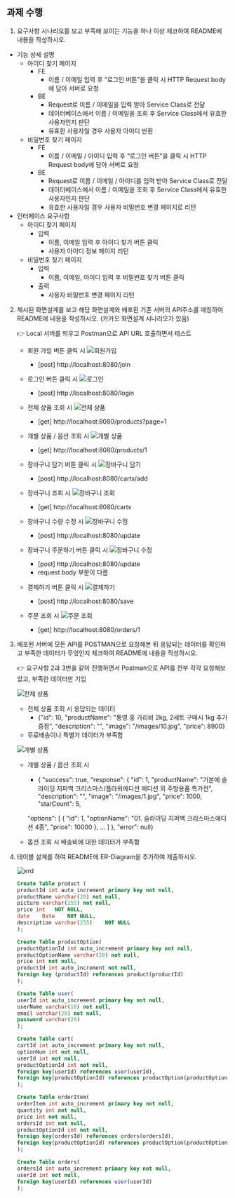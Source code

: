 ## **과제 수행**


1. 요구사항 시나리오를 보고 부족해 보이는 기능을 하나 이상 체크하여 README에 내용을 작성하시오.
- 기능 상세 설명
    - 아이디 찾기 페이지
        - FE
            - 이름 / 이메일 입력 후 “로그인 버튼”을 클릭 시 HTTP Request body에 담아 서버로 요청
        - BE
            - Request로 이름 / 이메일을 입력 받아 Service Class로 전달
            - 데이터베이스에서 이름 / 이메일을 조회 후 Service Class에서 유효한 사용자인지 판단
            - 유효한 사용자일 경우 사용자 아이디 반환
    - 비밀번호 찾기 페이지
        - FE
            - 이름 / 이메일 / 아이디 입력 후 “로그인 버튼”을 클릭 시 HTTP Request body에 담아 서버로 요청
        - BE
            - Request로 이름 / 이메일 / 아이디를 입력 받아 Service Class로 전달
            - 데이터베이스에서 이름 / 이메일을 조회 후 Service Class에서 유효한 사용자인지 판단
            - 유효한 사용자일 경우 사용자 비밀번호 변경 페이지로 리턴
- 인터페이스 요구사항
    - 아이디 찾기 페이지
        - 입력
            - 이름, 이메일 입력 후 아이디 찾기 버튼 클릭
            - 사용자 아이디 정보 페이지 리턴
    - 비밀번호 찾기 페이지
        - 입력
            - 이름, 이메일, 아이디 입력 후 비밀번호 찾기 버튼 클릭
        - 출력
            - 사용자 비밀번호 변경 페이지 리턴



2. 제시된 화면설계를 보고 해당 화면설계와 배포된 기존 서버의 API주소를 매칭하여 README에 내용을 작성하시오. (카카오 화면설계 시나리오가 있음)

    👉 Local 서버를 띄우고 Postman으로 API URL 호출하면서 테스트

    
    * 회원 가입 버튼 클릭 시
    ![회원가입](https://github.com/boseungk/TIL/assets/95980754/d6b90d51-7580-4800-9694-5244455fb677)
      * [post] http://localhost:8080/join
    

    * 로그인 버튼 클릭 시
    ![로그인](https://github.com/boseungk/TIL/assets/95980754/e86b71f8-2a81-4583-be1a-b0d5d681aec5)
      * [post] http://localhost:8080/login

    
    * 전체 상품 조회 시
    ![전체 상품](https://github.com/boseungk/TIL/assets/95980754/58420baa-7a07-4e78-b12a-5163162fc6be)
      * [get] http://localhost:8080/products?page=1

    
    * 개별 상품 / 옵션 조회 시
    ![개별 상품](https://github.com/boseungk/TIL/assets/95980754/16d690cf-55f9-47c8-88be-037147edb81f)
      * [get] http://localhost:8080/products/1
  
    
    * 장바구니 담기 버튼 클릭 시 
    ![장바구니 담기](https://github.com/boseungk/TIL/assets/95980754/1142d55f-8e94-4321-aab5-d47d33fd20e4)
      * [post] http://localhost:8080/carts/add
   
   * 장바구니 조회 시
   ![장바구니 조회](https://github.com/boseungk/TIL/assets/95980754/cce205fa-1c55-4316-8672-3af26330359e)
     * [get] http://localhost:8080/carts

    * 장바구니 수량 수정 시
    ![장바구니 수정](https://github.com/boseungk/TIL/assets/95980754/cce205fa-1c55-4316-8672-3af26330359e)
      * [post] http://localhost:8080/update

    * 장바구니 주문하기 버튼 클릭 시
    ![장바구니 수정](https://github.com/boseungk/TIL/assets/95980754/cce205fa-1c55-4316-8672-3af26330359e)
      * [post] http://localhost:8080/update
      * request body 부분이 다름

    * 결제하기 버튼 클릭 시
    ![결제하기](https://github.com/boseungk/TIL/assets/95980754/ba97ee67-f544-49d9-9fb6-7766e9517064)
      * [post]  http://localhost:8080/save

    * 주문 조회 시
    ![주문 조회](https://github.com/boseungk/TIL/assets/95980754/314adac8-8935-4980-b2f2-1fd54bd24eba)
      * [get] http://localhost:8080/orders/1


3. 배포된 서버에 모든 API를 POSTMAN으로 요청해본 뒤 응답되는 데이터를 확인하고 부족한 데이터가 무엇인지 체크하여 README에 내용을 작성하시오.

    👉 요구사항 2과 3번을 같이 진행하면서 Postman으로 API를 전부 각각 요청해보았고, 부족한 데이터만 기입

    ![전체 상품](https://github.com/boseungk/TIL/assets/95980754/342f93b4-2eda-4c51-8bce-6ebf58502260)
    * 전체 상품 조회 시 응답되는 데이터
      * {"id": 10,
      "productName": "통영 홍 가리비 2kg, 2세트 구매시 1kg 추가증정",
      "description": "",
      "image": "/images/10.jpg",
      "price": 8900}
    * 무료배송이나 특별가 데이터가 부족함

    ![개별 상품](https://github.com/boseungk/TIL/assets/95980754/44658742-9ea1-4770-a748-9a2f27e80a06)
   * 개별 상품 / 옵션 조회 시
       * {
    "success": true,
    "response": {
        "id": 1,
        "productName": "기본에 슬라이딩 지퍼백 크리스마스/플라워에디션 에디션 외 주방용품 특가전",
        "description": "",
        "image": "/images/1.jpg",
        "price": 1000,
        "starCount": 5,
        
        "options": [
            {
                "id": 1,
                "optionName": "01. 슬라이딩 지퍼백 크리스마스에디션 4종",
                "price": 10000
            }, ...
        ]
    },
    "error": null}
   * 옵션 조회 시 배송비에 대한 데이터가 부족함



4. 테이블 설계를 하여 README에 ER-Diagram을 추가하여 제출하시오.
    
    ![erd](https://github.com/boseungk/TIL/assets/95980754/35a2a042-2554-4fdb-9579-0bb515a48394)

    ```sql
    Create Table product (
    productId int auto_increment primary key not null,
    productName varchar(20) not null,
    picture	varchar(255) not null,
    price int	NOT NULL,
    date	Date	NOT NULL,
    description	varchar(255)	NOT NULL
    );

    Create Table productOption(
    productOptionId int auto_increment primary key not null,
    productOptionName varchar(20) not null,
    price int not null,
    productId int auto_increment not null,
    foreign key (productId) references product(productId)
    );

    Create Table user(
    userId int auto_increment primary key not null,
    userName varchar(10) not null,
    email varchar(20) not null,
    password varchar(20)
    );

    Create Table cart(
    cartId int auto_increment primary key not null,
    optionNum int not null,
    userId int not null,
    productOptionId int not null,
    foreign key(userId) references user(userId),
    foreign key(productOptionId) references productOption(productOptionId)
    );

    Create Table orderItem(
    orderItem int auto_increment primary key not null,
    quantity int not null,
    price int not null,
    ordersId int not null,
    productOptionId int not null,
    foreign key(ordersId) references orders(ordersId),
    foreign key(productOptionId) references productOption(productOptionId)
    );

    Create Table orders(
    ordersId int auto_increment primary key not null,
    userId int not null,
    foreign key(userId) references user(userId)
    );

    ```
    